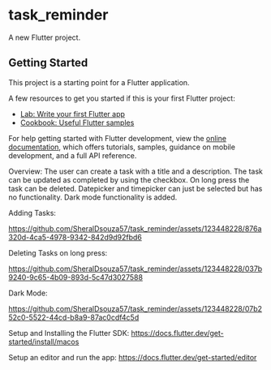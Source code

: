 # task_reminder

A new Flutter project.

## Getting Started

This project is a starting point for a Flutter application.

A few resources to get you started if this is your first Flutter project:

- [Lab: Write your first Flutter app](https://docs.flutter.dev/get-started/codelab)
- [Cookbook: Useful Flutter samples](https://docs.flutter.dev/cookbook)

For help getting started with Flutter development, view the
[online documentation](https://docs.flutter.dev/), which offers tutorials,
samples, guidance on mobile development, and a full API reference.

Overview:
The user can create a task with a title and a description. The task can be updated as completed by using the checkbox. On long press the task can be deleted. Datepicker and timepicker can just be selected but has no functionality. Dark mode functionality is added.

Adding Tasks:

https://github.com/SheralDsouza57/task_reminder/assets/123448228/876a320d-4ca5-4978-9342-842d9d92fbd6

Deleting Tasks on long press:

https://github.com/SheralDsouza57/task_reminder/assets/123448228/037b9240-9c65-4b09-893d-5c47d3027588

Dark Mode:

https://github.com/SheralDsouza57/task_reminder/assets/123448228/07b252c0-5522-44cd-b8a9-87ac0cdf4c5d

Setup and Installing the Flutter SDK:
https://docs.flutter.dev/get-started/install/macos

Setup an editor and run the app:
https://docs.flutter.dev/get-started/editor

